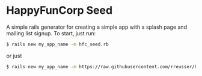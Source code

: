 # HappyFunCorp Seed

A simple rails generator for creating a simple app with a splash page and mailing list signup. To start, just run:

```sh
$ rails new my_app_name -m hfc_seed.rb
```

or just

```sh
$ rails new my_app_name -m https://raw.githubusercontent.com/rreusser/happyfuncorp_seed/master/hfc_seed.rb
